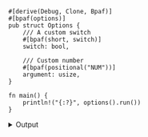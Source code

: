 
```no_run
#[derive(Debug, Clone, Bpaf)]
#[bpaf(options)]
pub struct Options {
    /// A custom switch
    #[bpaf(short, switch)]
    switch: bool,

    /// Custom number
    #[bpaf(positional("NUM"))]
    argument: usize,
}

fn main() {
    println!("{:?}", options().run())
}
```

<details><summary>Output</summary>

`bpaf` generates help message with a short name only as described


<div class='bpaf-doc'>
$ app --help<br>
<p><b>Usage</b>: <tt><b>app</b></tt> [<tt><b>-s</b></tt>] <tt><i>NUM</i></tt></p><p><div>
<b>Available positional items:</b></div><dl><dt><tt><i>NUM</i></tt></dt>
<dd>Custom number</dd>
</dl>
</p><p><div>
<b>Available options:</b></div><dl><dt><tt><b>-s</b></tt></dt>
<dd>A custom switch</dd>
<dt><tt><b>-h</b></tt>, <tt><b>--help</b></tt></dt>
<dd>Prints help information</dd>
</dl>
</p>
<style>
div.bpaf-doc {
    padding: 14px;
    background-color:var(--code-block-background-color);
    font-family: "Source Code Pro", monospace;
    margin-bottom: 0.75em;
}
div.bpaf-doc dt { margin-left: 1em; }
div.bpaf-doc dd { margin-left: 3em; }
div.bpaf-doc dl { margin-top: 0; padding-left: 1em; }
div.bpaf-doc  { padding-left: 1em; }
</style>
</div>


And accepts the short name only


<div class='bpaf-doc'>
$ app -s 42<br>
Options { switch: true, argument: 42 }
</div>


long name is missing


<div class='bpaf-doc'>
$ app --switch 42<br>
<b>Error:</b> expected <tt><i>NUM</i></tt>, got <b>--switch</b>. Pass <tt><b>--help</b></tt> for usage information
<style>
div.bpaf-doc {
    padding: 14px;
    background-color:var(--code-block-background-color);
    font-family: "Source Code Pro", monospace;
    margin-bottom: 0.75em;
}
div.bpaf-doc dt { margin-left: 1em; }
div.bpaf-doc dd { margin-left: 3em; }
div.bpaf-doc dl { margin-top: 0; padding-left: 1em; }
div.bpaf-doc  { padding-left: 1em; }
</style>
</div>

</details>